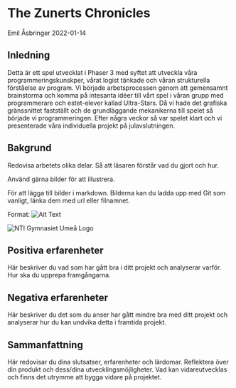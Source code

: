 # The Zunerts Chronicles

Emil Åsbringer 2022-01-14

## Inledning
Detta är ett spel utvecklat i Phaser 3 med syftet att utveckla våra programmeringskunskper, vårat logist tänkade och våran strukturella förståelse av program. Vi började arbetsprocessen genom att gemensamnt brainstorma och komma på intesanta idéer till vårt spel i våran grupp med programmerare och estet-elever kallad Ultra-Stars. Då vi hade det grafiska gränssnittet fastställt och de grundläggande mekanikerna till spelet så började vi programmeringen. Efter några veckor så var spelet klart och vi presenterade våra individuella projekt på julavslutningen.

## Bakgrund

Redovisa arbetets olika delar. Så att läsaren förstår vad du gjort och hur.

Använd gärna bilder för att illustrera.

För att lägga till bilder i markdown. Bilderna kan du ladda upp med Git som vanligt, länka dem med url eller filnamnet.


Format: ![Alt Text](url)


![NTI Gymnasiet Umeå Logo](https://raw.githubusercontent.com/jensnti/Webbprojekt/master/mallar/nti_logo_white_umea.svg)

## Positiva erfarenheter

Här beskriver du vad som har gått bra i ditt projekt och analyserar varför. Hur ska du upprepa framgångarna.

## Negativa erfarenheter

Här beskriver du det som du anser har gått mindre bra med ditt projekt och analyserar hur du kan undvika detta i framtida projekt.

## Sammanfattning

Här redovisar du dina slutsatser, erfarenheter och lärdomar. Reflektera över din produkt och dess/dina utvecklingsmöjligheter.
Vad kan vidareutvecklas och finns det utrymme att bygga vidare på projektet.
